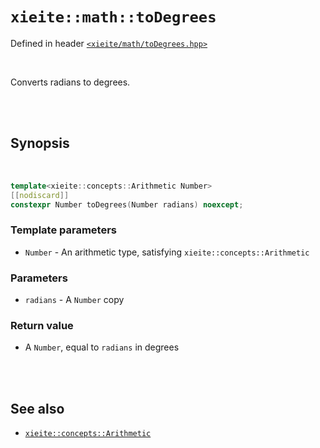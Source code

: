 # `xieite::math::toDegrees`
Defined in header [`<xieite/math/toDegrees.hpp>`](https://github.com/Eczbek/xieite/tree/main/include/xieite/math/toDegrees.hpp)

<br/>

Converts radians to degrees.

<br/><br/>

## Synopsis

<br/>

```cpp
template<xieite::concepts::Arithmetic Number>
[[nodiscard]]
constexpr Number toDegrees(Number radians) noexcept;
```
### Template parameters
- `Number` - An arithmetic type, satisfying `xieite::concepts::Arithmetic`
### Parameters
- `radians` - A `Number` copy
### Return value
- A `Number`, equal to `radians` in degrees

<br/><br/>

## See also
- [`xieite::concepts::Arithmetic`](https://github.com/Eczbek/xieite/tree/main/docs/concepts/Arithmetic.md)
